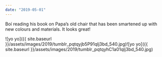 ```yaml
---
date: "2019-05-01"
---
```


Boí reading his book on Papa’s old chair that has been smartened up with new colours and materials. It looks great!

![yo yo]({{ site.baseurl }}/assets/images/2019/tumblr_pqtqyjb5P91qlj3bd_540.jpg)![yo yo]({{ site.baseurl }}/assets/images/2019/tumblr_pqtqyhC1a01qlj3bd_540.jpg)
